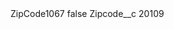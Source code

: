 <?xml version="1.0" encoding="UTF-8"?>
<CustomMetadata xmlns="http://soap.sforce.com/2006/04/metadata" xmlns:xsi="http://www.w3.org/2001/XMLSchema-instance" xmlns:xsd="http://www.w3.org/2001/XMLSchema">
    <label>ZipCode1067</label>
    <protected>false</protected>
    <values>
        <field>Zipcode__c</field>
        <value xsi:type="xsd:string">20109</value>
    </values>
</CustomMetadata>
